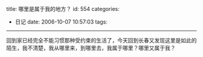 title: 哪里是属于我的地方？
id: 554
categories:
  - 日记
date: 2006-10-07 10:57:03
tags:
---

回到家已经完全不能习惯那种受约束的生活了，今天回到长春又发现这里是如此的陌生，我不清楚，我从哪里来，到哪里去，我属于哪里？哪里又属于我？